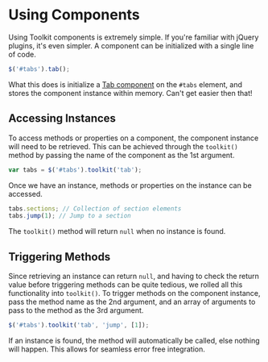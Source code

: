 # Using Components #

Using Toolkit components is extremely simple. If you're familiar with jQuery plugins, it's even simpler.
A component can be initialized with a single line of code.

```javascript
$('#tabs').tab();
```

What this does is initialize a [Tab component](../../components/tab.md) on the `#tabs` element,
and stores the component instance within memory. Can't get easier then that!

## Accessing Instances ##

To access methods or properties on a component, the component instance will need to be retrieved.
This can be achieved through the `toolkit()` method by passing the name of the component as the 1st argument.

```javascript
var tabs = $('#tabs').toolkit('tab');
```

Once we have an instance, methods or properties on the instance can be accessed.

```javascript
tabs.sections; // Collection of section elements
tabs.jump(1); // Jump to a section
```

<div class="notice is-warning">
    The <code>toolkit()</code> method will return <code>null</code> when no instance is found.
</div>

## Triggering Methods ##

Since retrieving an instance can return `null`, and having to check the return value before triggering
methods can be quite tedious, we rolled all this functionality into `toolkit()`.
To trigger methods on the component instance, pass the method name as the 2nd argument,
and an array of arguments to pass to the method as the 3rd argument.

```javascript
$('#tabs').toolkit('tab', 'jump', [1]);
```

If an instance is found, the method will automatically be called, else nothing will happen.
This allows for seamless error free integration.
